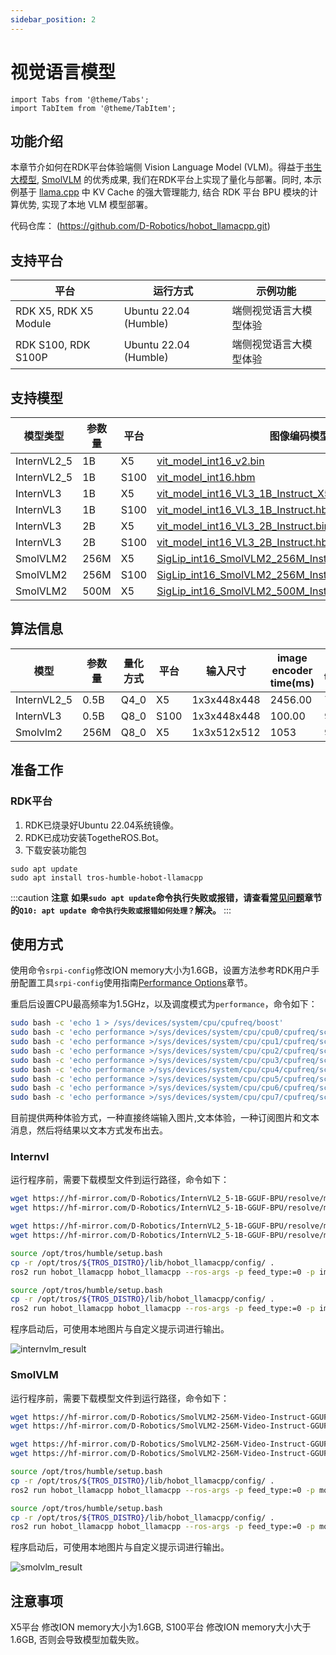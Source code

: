 ```yaml
---
sidebar_position: 2
---
```


# 视觉语言模型

```mdx-code-block
import Tabs from '@theme/Tabs';
import TabItem from '@theme/TabItem';
```

## 功能介绍

本章节介如何在RDK平台体验端侧 Vision Language Model (VLM)。得益于[书生大模型](https://hf-mirror.com/OpenGVLab/InternVL2_5-1B), [SmolVLM](https://hf-mirror.com/HuggingFaceTB/SmolVLM2-256M-Video-Instruct) 的优秀成果, 我们在RDK平台上实现了量化与部署。同时, 本示例基于 [llama.cpp](https://github.com/ggml-org/llama.cpp) 中 KV Cache 的强大管理能力, 结合 RDK 平台 BPU 模块的计算优势, 实现了本地 VLM 模型部署。

代码仓库： (https://github.com/D-Robotics/hobot_llamacpp.git)

## 支持平台

| 平台                            | 运行方式     | 示例功能           |
| ------------------------------- | ------------ | ------------------ |
| RDK X5, RDK X5 Module | Ubuntu 22.04 (Humble) | 端侧视觉语言大模型体验 |
| RDK S100, RDK S100P | Ubuntu 22.04 (Humble) | 端侧视觉语言大模型体验 |

## 支持模型

| 模型类型 | 参数量 | 平台 |图像编码模型 | 文本编解码模型 |
| ------- | ------ | ------- | ---------- | ------------- |
| InternVL2_5 | 1B | X5 | [vit_model_int16_v2.bin](https://hf-mirror.com/D-Robotics/InternVL2_5-1B-GGUF-BPU/resolve/main/rdkx5/vit_model_int16_v2.bin) | [Qwen2.5-0.5B-Instruct-Q4_0.gguf](https://hf-mirror.com/D-Robotics/InternVL2_5-1B-GGUF-BPU/resolve/main/Qwen2.5-0.5B-Instruct-Q4_0.gguf) |
| InternVL2_5 | 1B | S100 | [vit_model_int16.hbm](https://hf-mirror.com/D-Robotics/InternVL2_5-1B-GGUF-BPU/resolve/main/rdks100/vit_model_int16.hbm) | [Qwen2.5-0.5B-Instruct-Q4_0.gguf](https://hf-mirror.com/D-Robotics/InternVL2_5-1B-GGUF-BPU/resolve/main/Qwen2.5-0.5B-Instruct-Q4_0.gguf) |
| InternVL3 | 1B | X5 | [vit_model_int16_VL3_1B_Instruct_X5.bin](https://hf-mirror.com/D-Robotics/InternVL3-1B-Instruct-GGUF-BPU/resolve/main/rdkx5/vit_model_int16_VL3_1B_Instruct_X5.bin) | [qwen2_5_q8_0_InternVL3_1B_Instruct.gguf](https://hf-mirror.com/D-Robotics/InternVL3-1B-Instruct-GGUF-BPU/resolve/main/qwen2_5_q8_0_InternVL3_1B_Instruct.gguf) |
| InternVL3 | 1B | S100 | [vit_model_int16_VL3_1B_Instruct.hbm](https://hf-mirror.com/D-Robotics/InternVL3-1B-Instruct-GGUF-BPU/resolve/main/rdks100/vit_model_int16_VL3_1B_Instruct.hbm) | [qwen2_5_q8_0_InternVL3_1B_Instruct.gguf](https://hf-mirror.com/D-Robotics/InternVL3-1B-Instruct-GGUF-BPU/resolve/main/qwen2_5_q8_0_InternVL3_1B_Instruct.gguf) |
| InternVL3 | 2B | X5 | [vit_model_int16_VL3_2B_Instruct.bin](https://hf-mirror.com/D-Robotics/InternVL3-2B-Instruct-GGUF-BPU/resolve/main/rdkx5/vit_model_int16_VL3_2B_Instruct.bin) | [qwen2_5_1.5b_q8_0_InternVL3_2B_Instruct.gguf](https://hf-mirror.com/D-Robotics/InternVL3-1B-Instruct-GGUF-BPU/resolve/main/qwen2_5_q8_0_InternVL3_1B_Instruct.gguf) |
| InternVL3 | 2B | S100 | [vit_model_int16_VL3_2B_Instruct.hbm](https://hf-mirror.com/D-Robotics/InternVL3-2B-Instruct-GGUF-BPU/resolve/main/rdks100/vit_model_int16_VL3_2B_Instruct.hbm) | [qwen2_5_1.5b_q8_0_InternVL3_2B_Instruct.gguf](https://hf-mirror.com/D-Robotics/InternVL3-1B-Instruct-GGUF-BPU/resolve/main/qwen2_5_q8_0_InternVL3_1B_Instruct.gguf) |
| SmolVLM2 | 256M | X5 | [SigLip_int16_SmolVLM2_256M_Instruct_MLP_C1_UP_X5.bin](https://hf-mirror.com/D-Robotics/SmolVLM2-256M-Video-Instruct-GGUF-BPU/resolve/main/rdkx5/SigLip_int16_SmolVLM2_256M_Instruct_MLP_C1_UP_X5.bin) | [SmolVLM2-256M-Video-Instruct-Q8_0.gguf](https://hf-mirror.com/D-Robotics/SmolVLM2-256M-Video-Instruct-GGUF-BPU/resolve/main/SmolVLM2-256M-Video-Instruct-Q8_0.gguf) |
| SmolVLM2 | 256M | S100 | [SigLip_int16_SmolVLM2_256M_Instruct_S100.hbm](https://hf-mirror.com/D-Robotics/SmolVLM2-256M-Video-Instruct-GGUF-BPU/resolve/main/rdks100/SigLip_int16_SmolVLM2_256M_Instruct_S100.hbm) | [SmolVLM2-256M-Video-Instruct-Q8_0.gguf](https://hf-mirror.com/D-Robotics/SmolVLM2-256M-Video-Instruct-GGUF-BPU/resolve/main/SmolVLM2-256M-Video-Instruct-Q8_0.gguf) |
| SmolVLM2 | 500M | X5 | [SigLip_int16_SmolVLM2_500M_Instruct_MLP_C1_UP_X5.bin](https://hf-mirror.com/D-Robotics/SmolVLM2-500M-Video-Instruct-GGUF-BPU/resolve/main/rdkx5/SigLip_int16_SmolVLM2_500M_Instruct_MLP_C1_UP_X5.bin) | [SmolVLM2-500M-Video-Instruct-Q8_0.gguf](https://hf-mirror.com/D-Robotics/SmolVLM2-500M-Video-Instruct-GGUF-BPU/resolve/main/SmolVLM2-500M-Video-Instruct-Q8_0.gguf)

## 算法信息


| 模型 | 参数量 | 量化方式 | 平台 | 输入尺寸 | image encoder time(ms) | prefill eval time(ms/token) | eval time(ms/token) |
| ---- | ---- | ---- | ---- | ------------ | ---- | ---- | ---- |
| InternVL2_5 | 0.5B | Q4_0 | X5 | 1x3x448x448 | 2456.00 | 7.7 | 51.6 |
| InternVL3 | 0.5B | Q8_0 | S100 | 1x3x448x448 | 100.00 | 9.19 | 41.65 |
| Smolvlm2 | 256M | Q8_0 | X5 | 1x3x512x512 | 1053 | 9.3 | 27.8 |

## 准备工作

### RDK平台

1. RDK已烧录好Ubuntu 22.04系统镜像。
2. RDK已成功安装TogetheROS.Bot。
3. 下载安装功能包

```shell
sudo apt update
sudo apt install tros-humble-hobot-llamacpp
```

:::caution **注意**
**如果`sudo apt update`命令执行失败或报错，请查看[常见问题](/docs/08_FAQ/01_hardware_and_system.md)章节的`Q10: apt update 命令执行失败或报错如何处理？`解决。**
:::

## 使用方式

使用命令`srpi-config`修改ION memory大小为1.6GB，设置方法参考RDK用户手册配置工具`srpi-config`使用指南[Performance Options](https://developer.d-robotics.cc/rdk_doc/System_configuration/srpi-config#performance-options)章节。

重启后设置CPU最高频率为1.5GHz，以及调度模式为`performance`，命令如下：

```bash
sudo bash -c 'echo 1 > /sys/devices/system/cpu/cpufreq/boost'
sudo bash -c 'echo performance >/sys/devices/system/cpu/cpu0/cpufreq/scaling_governor'
sudo bash -c 'echo performance >/sys/devices/system/cpu/cpu1/cpufreq/scaling_governor'
sudo bash -c 'echo performance >/sys/devices/system/cpu/cpu2/cpufreq/scaling_governor'
sudo bash -c 'echo performance >/sys/devices/system/cpu/cpu3/cpufreq/scaling_governor'
sudo bash -c 'echo performance >/sys/devices/system/cpu/cpu4/cpufreq/scaling_governor'
sudo bash -c 'echo performance >/sys/devices/system/cpu/cpu5/cpufreq/scaling_governor'
sudo bash -c 'echo performance >/sys/devices/system/cpu/cpu6/cpufreq/scaling_governor'
sudo bash -c 'echo performance >/sys/devices/system/cpu/cpu7/cpufreq/scaling_governor'
```

目前提供两种体验方式，一种直接终端输入图片,文本体验，一种订阅图片和文本消息，然后将结果以文本方式发布出去。

### Internvl

运行程序前，需要下载模型文件到运行路径，命令如下：

<Tabs groupId="tros-distro">
<TabItem value="x5" label="RDK X5">

```bash
wget https://hf-mirror.com/D-Robotics/InternVL2_5-1B-GGUF-BPU/resolve/main/Qwen2.5-0.5B-Instruct-Q4_0.gguf
wget https://hf-mirror.com/D-Robotics/InternVL2_5-1B-GGUF-BPU/resolve/main/rdkx5/vit_model_int16_v2.bin
```

</TabItem>

<TabItem value="s100" label="RDK S100">

```bash
wget https://hf-mirror.com/D-Robotics/InternVL2_5-1B-GGUF-BPU/resolve/main/Qwen2.5-0.5B-Instruct-Q4_0.gguf
wget https://hf-mirror.com/D-Robotics/InternVL2_5-1B-GGUF-BPU/resolve/main/rdks100/vit_model_int16.hbm
```

</TabItem>

</Tabs>

<Tabs groupId="tros-distro">
<TabItem value="x5" label="RDK X5">

```bash
source /opt/tros/humble/setup.bash
cp -r /opt/tros/${TROS_DISTRO}/lib/hobot_llamacpp/config/ .
ros2 run hobot_llamacpp hobot_llamacpp --ros-args -p feed_type:=0 -p image:=config/image2.jpg -p image_type:=0 -p user_prompt:="描述一下这张图片." -p model_file_name:=vit_model_int16_v2.bin -p llm_model_name:=Qwen2.5-0.5B-Instruct-Q4_0.gguf
```

</TabItem>

<TabItem value="s100" label="RDK S100">

```bash
source /opt/tros/humble/setup.bash
cp -r /opt/tros/${TROS_DISTRO}/lib/hobot_llamacpp/config/ .
ros2 run hobot_llamacpp hobot_llamacpp --ros-args -p feed_type:=0 -p image:=config/image2.jpg -p image_type:=0 -p user_prompt:="描述一下这张图片." -p model_file_name:=vit_model_int16.hbm -p llm_model_name:=Qwen2.5-0.5B-Instruct-Q4_0.gguf
```

</TabItem>

</Tabs>

程序启动后，可使用本地图片与自定义提示词进行输出。

![internvlm_result](https://rdk-doc.oss-cn-beijing.aliyuncs.com/doc/img/05_Robot_development/02_quick_demo/image/hobot_llamacpp/vlm_result.png)

### SmolVLM

运行程序前，需要下载模型文件到运行路径，命令如下：

<Tabs groupId="tros-distro">
<TabItem value="x5" label="RDK X5">

```bash
wget https://hf-mirror.com/D-Robotics/SmolVLM2-256M-Video-Instruct-GGUF-BPU/resolve/main/rdkx5/SigLip_int16_SmolVLM2_256M_Instruct_MLP_C1_UP_X5.bin
wget https://hf-mirror.com/D-Robotics/SmolVLM2-256M-Video-Instruct-GGUF-BPU/resolve/main/SmolVLM2-256M-Video-Instruct-Q8_0.gguf
```

</TabItem>

<TabItem value="s100" label="RDK S100">

```bash
wget https://hf-mirror.com/D-Robotics/SmolVLM2-256M-Video-Instruct-GGUF-BPU/resolve/main/rdks100/SigLip_int16_SmolVLM2_256M_Instruct_S100.hbm
wget https://hf-mirror.com/D-Robotics/SmolVLM2-256M-Video-Instruct-GGUF-BPU/resolve/main/SmolVLM2-256M-Video-Instruct-Q8_0.gguf
```

</TabItem>

</Tabs>

<Tabs groupId="tros-distro">
<TabItem value="x5" label="RDK X5">

```bash
source /opt/tros/humble/setup.bash
cp -r /opt/tros/${TROS_DISTRO}/lib/hobot_llamacpp/config/ .
ros2 run hobot_llamacpp hobot_llamacpp --ros-args -p feed_type:=0 -p model_type:=1 -p image:=config/image2.jpg -p image_type:=0 -p user_prompt:="Describe the image." -p model_file_name:=SigLip_int16_SmolVLM2_256M_Instruct_MLP_C1_UP_X5.bin -p llm_model_name:=SmolVLM2-256M-Video-Instruct-Q8_0.gguf
```

</TabItem>

<TabItem value="s100" label="RDK S100">

```bash
source /opt/tros/humble/setup.bash
cp -r /opt/tros/${TROS_DISTRO}/lib/hobot_llamacpp/config/ .
ros2 run hobot_llamacpp hobot_llamacpp --ros-args -p feed_type:=0 -p model_type:=1 -p image:=config/image2.jpg -p image_type:=0 -p user_prompt:="Describe the image." -p model_file_name:=SigLip_int16_SmolVLM2_256M_Instruct_S100.hbm -p llm_model_name:=SmolVLM2-256M-Video-Instruct-Q8_0.gguf
```

</TabItem>

</Tabs>

程序启动后，可使用本地图片与自定义提示词进行输出。

![smolvlm_result](http://rdk-doc.oss-cn-beijing.aliyuncs.com/doc/img/05_Robot_development/02_quick_demo/image/hobot_llamacpp/smolvlm_result.png)


## 注意事项

X5平台 修改ION memory大小为1.6GB, S100平台 修改ION memory大小大于1.6GB, 否则会导致模型加载失败。
